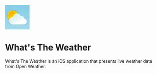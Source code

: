 ![appIcon](https://github.com/JesusHdz/Whats-The-Weather/blob/master/What's%20The%20Weather/Assets.xcassets/AppIcon.appiconset/80.png?raw=true)
# What's The Weather

What's The Weather is an iOS application that presents live weather data from Open Weather.

